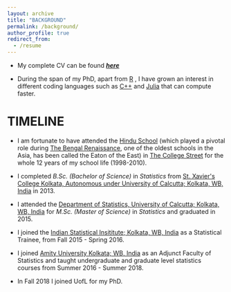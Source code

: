 ```yaml
---
layout: archive
title: "BACKGROUND"
permalink: /background/
author_profile: true
redirect_from:
  - /resume
---
```


* My complete CV can be found [_**here**_](https://drive.google.com/file/d/1eWLCgtU2pHvu1LNyNT1BxCW_uALR5UxT/view?usp=sharing)

* During the span of my PhD, apart from <span style ="color:blue">[R](https://cran.r-project.org/)</span> , I have grown an interest in different coding languages such as <span style ="color:blue">[C++](https://en.wikipedia.org/wiki/C%2B%2B)</span> and <span style ="color:blue">[Julia](https://julialang.org/)</span> that can compute faster.


# TIMELINE

* I am fortunate to have attended the <span style ="color:blue">[Hindu School](https://en.wikipedia.org/wiki/Hindu_School,_Kolkata)</span> (which played a pivotal role during <span style ="color:blue">[The Bengal Renaissance](https://en.wikipedia.org/wiki/Bengali_Renaissance)</span>, one of the oldest schools in the Asia, has been called the Eaton of the East) in <span style ="color:blue">[The College Street](https://en.wikipedia.org/wiki/College_Street_(Kolkata))</span>  for the whole 12 years of my school life (1998-2010). 

* I completed _B.Sc. (Bachelor of Science)_ in _Statistics_ from <span style ="color:blue">[St. Xavier's College Kolkata, Autonomous under University of Calcutta; Kolkata, WB, India](http://www.sxccal.edu/)</span> in 2013. 

* I attended the <span style ="color:blue">[Department of Statistics, University of Calcutta; Kolkata, WB, India](https://www.caluniv.ac.in/academic/Statistics.html)</span> for _M.Sc. (Master of Science)_ in _Statistics_ and graduated in 2015. 

* I joined the <span style ="color:blue">[Indian Statistical Insititute; Kolkata, WB, India](https://www.isical.ac.in/)</span> as a Statistical Trainee, from Fall 2015 - Spring 2016. 

* I joined <span style ="color:blue">[Amity University Kolkata; WB, India](https://www.amity.edu/kolkata/)</span> as an Adjunct Faculty of Statistics and taught undergraduate and graduate level statistics courses from Summer 2016 - Summer 2018. 

* In Fall 2018 I joined UofL for my PhD. 
